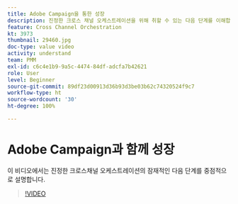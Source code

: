 ```yaml
---
title: Adobe Campaign을 통한 성장
description: 진정한 크로스 채널 오케스트레이션을 위해 취할 수 있는 다음 단계를 이해합니다.
feature: Cross Channel Orchestration
kt: 3973
thumbnail: 29460.jpg
doc-type: value video
activity: understand
team: PMM
exl-id: c6c4e1b9-9a5c-4474-84df-adcfa7b42621
role: User
level: Beginner
source-git-commit: 89df23d00913d36b93d3be03b62c74320524f9c7
workflow-type: ht
source-wordcount: '30'
ht-degree: 100%

---
```


# Adobe Campaign과 함께 성장

이 비디오에서는 진정한 크로스채널 오케스트레이션의 잠재적인 다음 단계를 중점적으로 설명합니다.

>[!VIDEO](https://video.tv.adobe.com/v/29460?quality=12&learn=on)
